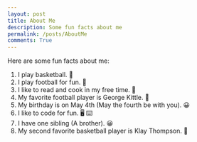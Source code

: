 ```yaml
---
layout: post
title: About Me
description: Some fun facts about me
permalink: /posts/AboutMe
comments: True
---
```


Here are some fun facts about me:

1. I play basketball. 🏀
2. I play football for fun. 🏈
3. I like to read and cook in my free time. 🧠
4. My favorite football player is George Kittle. 🏈
5. My birthday is on May 4th (May the fourth be with you). 😀
6. I like to code for fun. 🖥️ ⌨️ 
7. I have one sibling (A brother). 😀
8. My second favorite basketball player is Klay Thompson. 🏀

